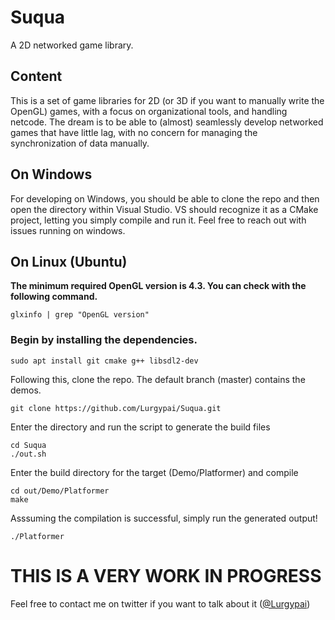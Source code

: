 # Suqua
A 2D networked game library.

## Content
This is a set of game libraries for 2D (or 3D if you want to manually write the OpenGL) games, with a focus on organizational tools, and handling netcode. The dream is to be able to (almost) seamlessly develop networked games that have little lag, with no concern for managing the synchronization of data manually.

## On Windows
For developing on Windows, you should be able to clone the repo and then open the directory within Visual Studio. VS should recognize it as a CMake project, letting you simply compile and run it. Feel free to reach out with issues running on windows.

## On Linux (Ubuntu)
**The minimum required OpenGL version is 4.3. You can check with the following command.**
```
glxinfo | grep "OpenGL version"
```
### Begin by installing the dependencies.
```
sudo apt install git cmake g++ libsdl2-dev
```
Following this, clone the repo. The default branch (master) contains the demos.
```
git clone https://github.com/Lurgypai/Suqua.git
```
Enter the directory and run the script to generate the build files
```
cd Suqua
./out.sh
```
Enter the build directory for the target (Demo/Platformer) and compile
```
cd out/Demo/Platformer
make
```
Asssuming the compilation is successful, simply run the generated output!
```
./Platformer
```

# THIS IS A VERY WORK IN PROGRESS
Feel free to contact me on twitter if you want to talk about it ([@Lurgypai](https://twitter.com/Lurgypai))
